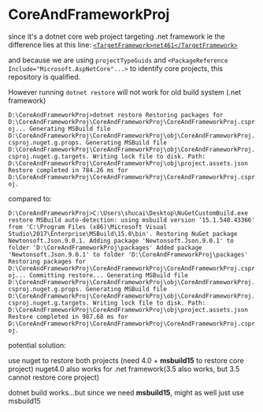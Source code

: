 # CoreAndFrameworkProj

since it's a dotnet core web project targeting .net framework
ie the difference lies at this line: [`<TargetFramework>net461</TargetFramework>`](https://github.com/watashiSHUN/CoreAndFrameworkProj/blob/master/CoreAndFrameworkProj/CoreAndFrameworkProj.csproj#L4)

and because we are using `projectTypeGuids` and `<PackageReference Include="Microsoft.AspNetCore"...>` to
identify core projects, this repository is qualified.

However running `dotnet restore` will not work for old build system (.net framework)

`D:\CoreAndFrameworkProj>dotnet restore
  Restoring packages for D:\CoreAndFrameworkProj\CoreAndFrameworkProj\CoreAndFrameworkProj.csproj...
  Generating MSBuild file D:\CoreAndFrameworkProj\CoreAndFrameworkProj\obj\CoreAndFrameworkProj.csproj.nuget.g.props.
  Generating MSBuild file D:\CoreAndFrameworkProj\CoreAndFrameworkProj\obj\CoreAndFrameworkProj.csproj.nuget.g.targets.
  Writing lock file to disk. Path: D:\CoreAndFrameworkProj\CoreAndFrameworkProj\obj\project.assets.json
  Restore completed in 784.26 ms for D:\CoreAndFrameworkProj\CoreAndFrameworkProj\CoreAndFrameworkProj.csproj.`

compared to:

`D:\CoreAndFrameworkProj>C:\Users\shucai\Desktop\NuGetCustomBuild.exe restore
MSBuild auto-detection: using msbuild version '15.1.548.43366' from 'C:\Program Files (x86)\Microsoft Visual Studio\2017\Enterprise\MSBuild\15.0\bin'.
Restoring NuGet package Newtonsoft.Json.9.0.1.
Adding package 'Newtonsoft.Json.9.0.1' to folder 'D:\CoreAndFrameworkProj\packages'
Added package 'Newtonsoft.Json.9.0.1' to folder 'D:\CoreAndFrameworkProj\packages'
Restoring packages for D:\CoreAndFrameworkProj\CoreAndFrameworkProj\CoreAndFrameworkProj.csproj...
Committing restore...
Generating MSBuild file D:\CoreAndFrameworkProj\CoreAndFrameworkProj\obj\CoreAndFrameworkProj.csproj.nuget.g.props.
Generating MSBuild file D:\CoreAndFrameworkProj\CoreAndFrameworkProj\obj\CoreAndFrameworkProj.csproj.nuget.g.targets.
Writing lock file to disk. Path: D:\CoreAndFrameworkProj\CoreAndFrameworkProj\obj\project.assets.json
Restore completed in 987.68 ms for D:\CoreAndFrameworkProj\CoreAndFrameworkProj\CoreAndFrameworkProj.csproj.`

potential solution:

use nuget to restore both projects (need 4.0 + **msbuild15** to restore core project) 
nuget4.0 also works for .net framework(3.5 also works, but 3.5 cannot restore core project)

dotnet build works...but since we need **msbuild15**, might as well just use msbuild15
